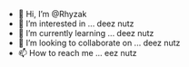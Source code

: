 - 👋 Hi, I’m @Rhyzak
- 👀 I’m interested in ... deez nutz
- 🌱 I’m currently learning ... deez nutz
- 💞️ I’m looking to collaborate on ... deez nutz
- 📫 How to reach me ... eez nutz

<!---
Rhyzak/Rhyzak is a ✨ special ✨ repository because its `README.md` (this file) appears on your GitHub profile.
You can click the Preview link to take a look at your changes.
--->
